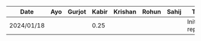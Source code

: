 | Date       | Ayo  | Gurjot | Kabir | Krishan | Rohun | Sahij | Task |
|------------|------|--------|-------|---------|-------|-------|------|
| 2024/01/18 |      |        | 0.25  |         |       |       | Initialize repo |
